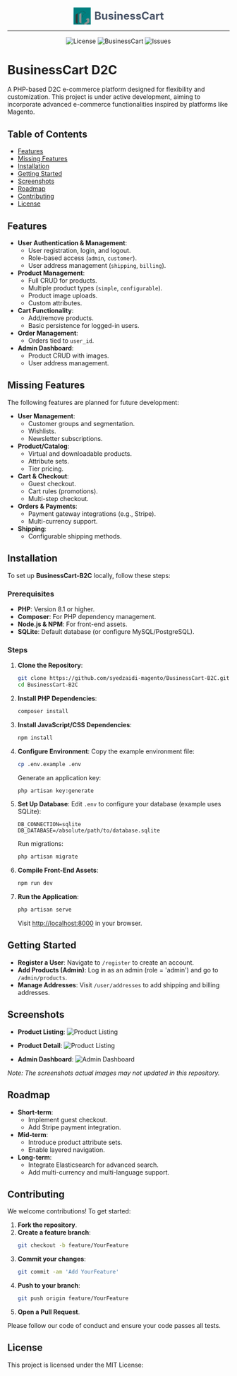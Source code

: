 <div align="center">

<a href="http://localhost:8000" style="display: inline-flex; align-items: center; gap: 8px; text-decoration: none;">
<svg style="width: 2.5rem; height: auto;" version="1.1" xmlns="http://www.w3.org/2000/svg" viewBox="0 0 71 70" fill="none">
    <path fill="#008080" d="M2 1h69v70H2z"/>
    <path fill="#0098FB" d="M1.5 1v69.531C1.667 69.678 1.046 68.357 1.043 67.035.983 45.023 1 23.012 1.5 1z"/>
    <path fill="#373737" d="M61.016 25.549c-.267 1.149-.316 2.243-.832 2.547-7.115 4.203-14.294 8.297-21.37 12.367-4.374-12.285 7.308-12.522 12.949-17.917-4.209-2.411-8.074-4.815-12.136-6.82-1.01-.498-3.63-.486-5.143.313-7.199 3.802-14.123 8.121-21.322 11.923-2.423 1.31-3.11 2.854-3.046 5.49.183 7.493.064 14.994.064 22.491 0 7.134 1.014 8.369 8.409 10.037v-9.193c0-9.153-.165-18.307.136-27.445.061-1.864 1.429-4.321 2.968-5.377 4.095-2.81 8.567-5.092 12.993-7.385 1.149-.595 2.969-1.052 3.978-.554 4.063 2.005 7.928 4.409 12.137 6.82-5.641 5.396-17.323 5.632-12.949 17.917 7.076-4.07 14.255-8.164 21.37-12.367.516-.304.565-1.408.832-2.547z"/>
    <path fill="#909090" d="M45.19 64.213c-2.841 1.283-5.794 3.788-7.804 3.179-4.186-1.269-7.937-4.085-11.707-6.513-.695-.448-.878-2.065-.87-3.145.068-8.829-.061-17.659.007-26.486.084-5.382 4.676-5.507 8.524-8.115v9.458c0 9.554-.024 18.109.013 26.663.012 2.721-.948 6.295 2.807 7.025 2.201.428 4.922-.447 7.074-1.453 3.451-1.613 6.637-3.798 9.912-5.781 5.547-3.357 5.465-6.251 0.018-9.682-.416-.267-.954-.342-2.149-.75 2.714-1.735 4.279-2.908 5.992-3.795 3.688-1.91 7.838.51 8.113 4.63.823 12.311.82 12.305-10.076 18.432-3.191 1.794-6.359 3.629-9.854 5.633z"/>
</svg>
<span style="font-size: 1.5rem; font-weight: bold; color: #4A5568;">BusinessCart</span>
</a>

---

![License](https://img.shields.io/badge/License-MIT-blue.svg)
![BusinessCart](https://img.shields.io/badge/BusinessCart-1.x-teal.svg)
![Issues](https://img.shields.io/github/issues/syedzaidi-magento/BusinessCart-B2C)

</div>

# BusinessCart D2C
A PHP-based D2C e-commerce platform designed for flexibility and customization. This project is under active development, aiming to incorporate advanced e-commerce functionalities inspired by platforms like Magento.

## Table of Contents
- [Features](#features)
- [Missing Features](#missing-features)
- [Installation](#installation)
- [Getting Started](#getting-started)
- [Screenshots](#screenshots)
- [Roadmap](#roadmap)
- [Contributing](#contributing)
- [License](#license)

## Features
- **User Authentication & Management**:
  - User registration, login, and logout.
  - Role-based access (`admin`, `customer`).
  - User address management (`shipping`, `billing`).
- **Product Management**:
  - Full CRUD for products.
  - Multiple product types (`simple`, `configurable`).
  - Product image uploads.
  - Custom attributes.
- **Cart Functionality**:
  - Add/remove products.
  - Basic persistence for logged-in users.
- **Order Management**:
  - Orders tied to `user_id`.
- **Admin Dashboard**:
  - Product CRUD with images.
  - User address management.

## Missing Features
The following features are planned for future development:
- **User Management**:
  - Customer groups and segmentation.
  - Wishlists.
  - Newsletter subscriptions.
- **Product/Catalog**:
  - Virtual and downloadable products.
  - Attribute sets.
  - Tier pricing.
- **Cart & Checkout**:
  - Guest checkout.
  - Cart rules (promotions).
  - Multi-step checkout.
- **Orders & Payments**:
  - Payment gateway integrations (e.g., Stripe).
  - Multi-currency support.
- **Shipping**:
  - Configurable shipping methods.

## Installation
To set up **BusinessCart-B2C** locally, follow these steps:

### Prerequisites
- **PHP**: Version 8.1 or higher.
- **Composer**: For PHP dependency management.
- **Node.js & NPM**: For front-end assets.
- **SQLite**: Default database (or configure MySQL/PostgreSQL).

### Steps
1. **Clone the Repository**:
   ```bash
   git clone https://github.com/syedzaidi-magento/BusinessCart-B2C.git
   cd BusinessCart-B2C
   ```

2. **Install PHP Dependencies**:
   ```bash
   composer install
   ```

3. **Install JavaScript/CSS Dependencies**:
   ```bash
   npm install
   ```

4. **Configure Environment**:
   Copy the example environment file:
   ```bash
   cp .env.example .env
   ```
   Generate an application key:
   ```bash
   php artisan key:generate
   ```

5. **Set Up Database**:
   Edit `.env` to configure your database (example uses SQLite):
   ```env
   DB_CONNECTION=sqlite
   DB_DATABASE=/absolute/path/to/database.sqlite
   ```
   Run migrations:
   ```bash
   php artisan migrate
   ```

6. **Compile Front-End Assets**:
   ```bash
   npm run dev
   ```

7. **Run the Application**:
   ```bash
   php artisan serve
   ```
   Visit [http://localhost:8000](http://localhost:8000) in your browser.

## Getting Started
- **Register a User**: Navigate to `/register` to create an account.
- **Add Products (Admin)**: Log in as an admin (role = 'admin') and go to `/admin/products`.
- **Manage Addresses**: Visit `/user/addresses` to add shipping and billing addresses.

## Screenshots
- **Product Listing**:
  ![Product Listing](public/Product_list.png)

- **Product Detail**:
  ![Product Listing](public/Product_show.png)


- **Admin Dashboard**:
  ![Admin Dashboard](public/Dashboard.png)

*Note: The screenshots actual images may not updated in this repository.*

## Roadmap
- **Short-term**:
  - Implement guest checkout.
  - Add Stripe payment integration.
- **Mid-term**:
  - Introduce product attribute sets.
  - Enable layered navigation.
- **Long-term**:
  - Integrate Elasticsearch for advanced search.
  - Add multi-currency and multi-language support.

## Contributing
We welcome contributions! To get started:

1. **Fork the repository**.
2. **Create a feature branch**:
   ```bash
   git checkout -b feature/YourFeature
   ```
3. **Commit your changes**:
   ```bash
   git commit -am 'Add YourFeature'
   ```
4. **Push to your branch**:
   ```bash
   git push origin feature/YourFeature
   ```
5. **Open a Pull Request**.

Please follow our code of conduct and ensure your code passes all tests.

## License
This project is licensed under the MIT License:
